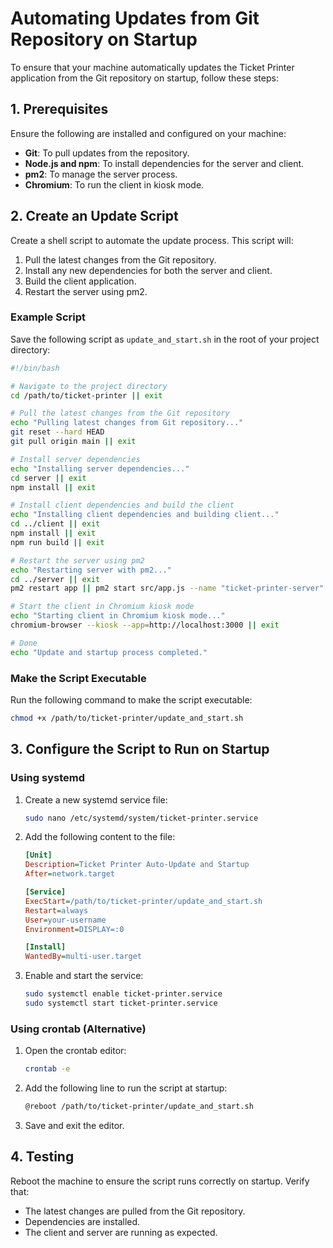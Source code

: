 # Automating Updates from Git Repository on Startup

To ensure that your machine automatically updates the Ticket Printer application from the Git repository on startup, follow these steps:

## 1. Prerequisites

Ensure the following are installed and configured on your machine:

- **Git**: To pull updates from the repository.
- **Node.js and npm**: To install dependencies for the server and client.
- **pm2**: To manage the server process.
- **Chromium**: To run the client in kiosk mode.

## 2. Create an Update Script

Create a shell script to automate the update process. This script will:

1. Pull the latest changes from the Git repository.
2. Install any new dependencies for both the server and client.
3. Build the client application.
4. Restart the server using pm2.

### Example Script

Save the following script as `update_and_start.sh` in the root of your project directory:

```bash
#!/bin/bash

# Navigate to the project directory
cd /path/to/ticket-printer || exit

# Pull the latest changes from the Git repository
echo "Pulling latest changes from Git repository..."
git reset --hard HEAD
git pull origin main || exit

# Install server dependencies
echo "Installing server dependencies..."
cd server || exit
npm install || exit

# Install client dependencies and build the client
echo "Installing client dependencies and building client..."
cd ../client || exit
npm install || exit
npm run build || exit

# Restart the server using pm2
echo "Restarting server with pm2..."
cd ../server || exit
pm2 restart app || pm2 start src/app.js --name "ticket-printer-server"

# Start the client in Chromium kiosk mode
echo "Starting client in Chromium kiosk mode..."
chromium-browser --kiosk --app=http://localhost:3000 || exit

# Done
echo "Update and startup process completed."
```

### Make the Script Executable

Run the following command to make the script executable:

```bash
chmod +x /path/to/ticket-printer/update_and_start.sh
```

## 3. Configure the Script to Run on Startup

### Using systemd

1. Create a new systemd service file:

   ```bash
   sudo nano /etc/systemd/system/ticket-printer.service
   ```

2. Add the following content to the file:

   ```ini
   [Unit]
   Description=Ticket Printer Auto-Update and Startup
   After=network.target

   [Service]
   ExecStart=/path/to/ticket-printer/update_and_start.sh
   Restart=always
   User=your-username
   Environment=DISPLAY=:0

   [Install]
   WantedBy=multi-user.target
   ```

3. Enable and start the service:

   ```bash
   sudo systemctl enable ticket-printer.service
   sudo systemctl start ticket-printer.service
   ```

### Using crontab (Alternative)

1. Open the crontab editor:

   ```bash
   crontab -e
   ```

2. Add the following line to run the script at startup:

   ```bash
   @reboot /path/to/ticket-printer/update_and_start.sh
   ```

3. Save and exit the editor.

## 4. Testing

Reboot the machine to ensure the script runs correctly on startup. Verify that:

- The latest changes are pulled from the Git repository.
- Dependencies are installed.
- The client and server are running as expected.
